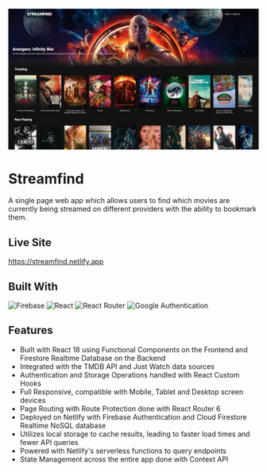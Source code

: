 ![Screenshot](./screenshots/image-1.jpg)

# Streamfind
A single page web app which allows users to find which movies are currently being streamed on different providers with the ability to bookmark them.

## Live Site
https://streamfind.netlify.app

## Built With
![Firebase](https://img.shields.io/badge/Firebase-039BE5?style=for-the-badge&logo=Firebase&logoColor=white) ![React](https://img.shields.io/badge/react-%2320232a.svg?style=for-the-badge&logo=react&logoColor=%2361DAFB) ![React Router](https://img.shields.io/badge/React_Router-CA4245?style=for-the-badge&logo=react-router&logoColor=white) ![Google Authentication](https://img.shields.io/badge/google-4285F4?style=for-the-badge&logo=google&logoColor=white)

## Features
- Built with React 18 using Functional Components on the Frontend and Firestore Realtime Database on the Backend
- Integrated with the TMDB API and Just Watch data sources
- Authentication and Storage Operations handled with React Custom Hooks
- Full Responsive, compatible with Mobile, Tablet and Desktop screen devices
- Page Routing with Route Protection done with React Router 6
- Deployed on Netlify with Firebase Authentication and Cloud Firestore Realtime NoSQL database
- Utilizes local storage to cache results, leading to faster load times and fewer API queries
- Powered with Netlify's serverless functions to query endpoints
- State Management across the entire app done with Context API

